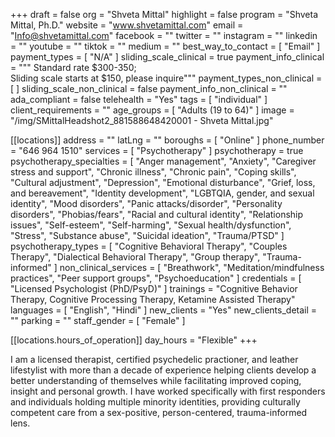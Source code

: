 +++
draft = false
org = "Shveta Mittal"
highlight = false
program = "Shveta Mittal, Ph.D."
website = "www.shvetamittal.com"
email = "Info@shvetamittal.com"
facebook = ""
twitter = ""
instagram = ""
linkedin = ""
youtube = ""
tiktok = ""
medium = ""
best_way_to_contact = [ "Email" ]
payment_types = [ "N/A" ]
sliding_scale_clinical = true
payment_info_clinical = """
Standard rate $300-350;  
Sliding scale starts at $150, please inquire"""
payment_types_non_clinical = [ ]
sliding_scale_non_clinical = false
payment_info_non_clinical = ""
ada_compliant = false
telehealth = "Yes"
tags = [ "individual" ]
client_requirements = ""
age_groups = [ "Adults (19 to 64)" ]
image = "/img/SMittalHeadshot2_881588648420001 - Shveta Mittal.jpg"

[[locations]]
address = ""
latLng = ""
boroughs = [ "Online" ]
phone_number = "646 964 1510"
services = [ "Psychotherapy" ]
psychotherapy = true
psychotherapy_specialties = [
  "Anger management",
  "Anxiety",
  "Caregiver stress and support",
  "Chronic illness",
  "Chronic pain",
  "Coping skills",
  "Cultural adjustment",
  "Depression",
  "Emotional disturbance",
  "Grief, loss, and bereavement",
  "Identity development",
  "LGBTQIA, gender, and sexual identity",
  "Mood disorders",
  "Panic attacks/disorder",
  "Personality disorders",
  "Phobias/fears",
  "Racial and cultural identity",
  "Relationship issues",
  "Self-esteem",
  "Self-harming",
  "Sexual health/dysfunction",
  "Stress",
  "Substance abuse",
  "Suicidal ideation",
  "Trauma/PTSD"
]
psychotherapy_types = [
  "Cognitive Behavioral Therapy",
  "Couples Therapy",
  "Dialectical Behavioral Therapy",
  "Group therapy",
  "Trauma-informed"
]
non_clinical_services = [
  "Breathwork",
  "Meditation/mindfulness practices",
  "Peer support groups",
  "Psychoeducation"
]
credentials = [ "Licensed Psychologist (PhD/PsyD)" ]
trainings = "Cognitive Behavior Therapy, Cognitive Processing Therapy, Ketamine Assisted Therapy"
languages = [ "English", "Hindi" ]
new_clients = "Yes"
new_clients_detail = ""
parking = ""
staff_gender = [ "Female" ]

  [[locations.hours_of_operation]]
  day_hours = "Flexible"
+++


I am a licensed therapist, certified psychedelic practioner, and leather lifestylist with more than a decade of experience helping clients develop a better understanding of themselves while facilitating improved coping, insight and personal growth. I have worked specifically with first responders and individuals holding multiple minority identities, providing culturally competent care from a sex-positive, person-centered, trauma-informed lens. 
